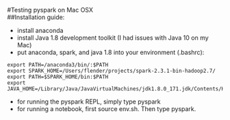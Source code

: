 #Testing pyspark on Mac OSX  
##Installation guide:  
- install anaconda  
- install Java 1.8 development toolkit (I had issues with Java 10 on my Mac)  
- put anaconda, spark, and java 1.8 into your environment (.bashrc):
```
export PATH=/anaconda3/bin/:$PATH  
export SPARK_HOME=/Users/flender/projects/spark-2.3.1-bin-hadoop2.7/  
export PATH=$SPARK_HOME/bin:$PATH  
export JAVA_HOME=/Library/Java/JavaVirtualMachines/jdk1.8.0_171.jdk/Contents/Home/  
```
- for running the pyspark REPL, simply type pyspark  
- for running a notebook, first source env.sh. Then type pyspark.  